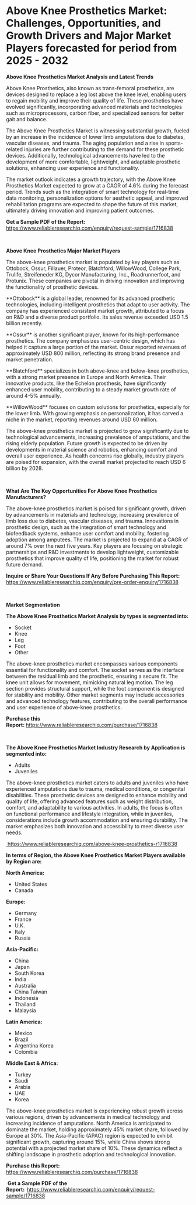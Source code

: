<p><h1>Above Knee Prosthetics Market: Challenges, Opportunities, and Growth Drivers and Major Market Players forecasted for period from 2025 - 2032</h1></p><p><strong>Above Knee Prosthetics Market Analysis and Latest Trends</strong></p>
<p><p>Above Knee Prosthetics, also known as trans-femoral prosthetics, are devices designed to replace a leg lost above the knee level, enabling users to regain mobility and improve their quality of life. These prosthetics have evolved significantly, incorporating advanced materials and technologies such as microprocessors, carbon fiber, and specialized sensors for better gait and balance.</p><p>The Above Knee Prosthetics Market is witnessing substantial growth, fueled by an increase in the incidence of lower limb amputations due to diabetes, vascular diseases, and trauma. The aging population and a rise in sports-related injuries are further contributing to the demand for these prosthetic devices. Additionally, technological advancements have led to the development of more comfortable, lightweight, and adaptable prosthetic solutions, enhancing user experience and functionality.</p><p>The market outlook indicates a growth trajectory, with the Above Knee Prosthetics Market expected to grow at a CAGR of 4.6% during the forecast period. Trends such as the integration of smart technology for real-time data monitoring, personalization options for aesthetic appeal, and improved rehabilitation programs are expected to shape the future of this market, ultimately driving innovation and improving patient outcomes.</p></p>
<p><strong>Get a Sample PDF of the Report:&nbsp;</strong> <a href="https://www.reliableresearchiq.com/enquiry/request-sample/1716838?utm_campaign=3071&utm_medium=2&utm_source=Github&utm_content=ia&utm_term=13042025&utm_id=above-knee-prosthetics">https://www.reliableresearchiq.com/enquiry/request-sample/1716838</a></p>
<p>&nbsp;</p>
<p><strong>Above Knee Prosthetics Major Market Players</strong></p>
<p><p>The above-knee prosthetics market is populated by key players such as Ottobock, Ossur, Fillauer, Proteor, Blatchford, WillowWood, College Park, Trulife, Streifeneder KG, Dycor Manufacturing, Inc., Roadrunnerfoot, and Protunix. These companies are pivotal in driving innovation and improving the functionality of prosthetic devices.</p><p>**Ottobock** is a global leader, renowned for its advanced prosthetic technologies, including intelligent prosthetics that adapt to user activity. The company has experienced consistent market growth, attributed to a focus on R&D and a diverse product portfolio. Its sales revenue exceeded USD 1.5 billion recently.</p><p>**Ossur** is another significant player, known for its high-performance prosthetics. The company emphasizes user-centric design, which has helped it capture a large portion of the market. Ossur reported revenues of approximately USD 800 million, reflecting its strong brand presence and market penetration.</p><p>**Blatchford** specializes in both above-knee and below-knee prosthetics, with a strong market presence in Europe and North America. Their innovative products, like the Echelon prosthesis, have significantly enhanced user mobility, contributing to a steady market growth rate of around 4-5% annually.</p><p>**WillowWood** focuses on custom solutions for prosthetics, especially for the lower limb. With growing emphasis on personalization, it has carved a niche in the market, reporting revenues around USD 60 million.</p><p>The above-knee prosthetics market is projected to grow significantly due to technological advancements, increasing prevalence of amputations, and the rising elderly population. Future growth is expected to be driven by developments in material science and robotics, enhancing comfort and overall user experience. As health concerns rise globally, industry players are poised for expansion, with the overall market projected to reach USD 6 billion by 2028.</p></p>
<p>&nbsp;</p>
<p><strong>What Are The Key Opportunities For Above Knee Prosthetics Manufacturers?</strong></p>
<p><p>The above-knee prosthetics market is poised for significant growth, driven by advancements in materials and technology, increasing prevalence of limb loss due to diabetes, vascular diseases, and trauma. Innovations in prosthetic design, such as the integration of smart technology and biofeedback systems, enhance user comfort and mobility, fostering adoption among amputees. The market is projected to expand at a CAGR of around 7% over the next five years. Key players are focusing on strategic partnerships and R&D investments to develop lightweight, customizable prosthetics that improve quality of life, positioning the market for robust future demand.</p></p>
<p><strong>Inquire or Share Your Questions If Any Before Purchasing This Report:</strong> <a href="https://www.reliableresearchiq.com/enquiry/pre-order-enquiry/1716838?utm_campaign=3071&utm_medium=2&utm_source=Github&utm_content=ia&utm_term=13042025&utm_id=above-knee-prosthetics">https://www.reliableresearchiq.com/enquiry/pre-order-enquiry/1716838</a></p>
<p>&nbsp;</p>
<p><strong>Market Segmentation</strong></p>
<p><strong>The Above Knee Prosthetics Market Analysis by types is segmented into:</strong></p>
<p><ul><li>Socket</li><li>Knee</li><li>Leg</li><li>Foot</li><li>Other</li></ul></p>
<p><p>The above-knee prosthetics market encompasses various components essential for functionality and comfort. The socket serves as the interface between the residual limb and the prosthetic, ensuring a secure fit. The knee unit allows for movement, mimicking natural leg motion. The leg section provides structural support, while the foot component is designed for stability and mobility. Other market segments may include accessories and advanced technology features, contributing to the overall performance and user experience of above-knee prosthetics.</p></p>
<p><strong>Purchase this Report:&nbsp;</strong><a href="https://www.reliableresearchiq.com/purchase/1716838?utm_campaign=3071&utm_medium=2&utm_source=Github&utm_content=ia&utm_term=13042025&utm_id=above-knee-prosthetics">https://www.reliableresearchiq.com/purchase/1716838</a></p>
<p>&nbsp;</p>
<p><strong>The Above Knee Prosthetics Market Industry Research by Application is segmented into:</strong></p>
<p><ul><li>Adults</li><li>Juveniles</li></ul></p>
<p><p>The above-knee prosthetics market caters to adults and juveniles who have experienced amputations due to trauma, medical conditions, or congenital disabilities. These prosthetic devices are designed to enhance mobility and quality of life, offering advanced features such as weight distribution, comfort, and adaptability to various activities. In adults, the focus is often on functional performance and lifestyle integration, while in juveniles, considerations include growth accommodation and ensuring durability. The market emphasizes both innovation and accessibility to meet diverse user needs.</p></p>
<p><a href="https://www.reliableresearchiq.com/above-knee-prosthetics-r1716838?utm_campaign=3071&utm_medium=2&utm_source=Github&utm_content=ia&utm_term=13042025&utm_id=above-knee-prosthetics">&nbsp;https://www.reliableresearchiq.com/above-knee-prosthetics-r1716838</a></p>
<p><strong>In terms of Region, the Above Knee Prosthetics Market Players available by Region are:</strong></p>
<p>
    <p> <strong> North America: </strong>
        <ul>
            <li>United States</li>
            <li>Canada</li>
        </ul>
        </p> 
    <p> <strong> Europe: </strong>
        <ul>
            <li>Germany</li>
            <li>France</li>
            <li>U.K.</li>
            <li>Italy</li>
            <li>Russia</li>
        </ul>
        </p> 
    <p> <strong> Asia-Pacific: </strong>
        <ul>
            <li>China</li>
            <li>Japan</li>
            <li>South Korea</li>
            <li>India</li>
            <li>Australia</li>
            <li>China Taiwan</li>
            <li>Indonesia</li>
            <li>Thailand</li>
            <li>Malaysia</li>
        </ul>
        </p> 
    <p> <strong> Latin America: </strong>
        <ul>
            <li>Mexico</li>
            <li>Brazil</li>
            <li>Argentina Korea</li>
            <li>Colombia</li>
        </ul>
        </p> 
    <p> <strong> Middle East & Africa: </strong>
        <ul>
            <li>Turkey</li>
            <li>Saudi</li>
            <li>Arabia</li>
            <li>UAE</li>
            <li>Korea</li>
        </ul>
    </p>
    </p>
<p><p>The above-knee prosthetics market is experiencing robust growth across various regions, driven by advancements in medical technology and increasing incidence of amputations. North America is anticipated to dominate the market, holding approximately 45% market share, followed by Europe at 30%. The Asia-Pacific (APAC) region is expected to exhibit significant growth, capturing around 15%, while China shows strong potential with a projected market share of 10%. These dynamics reflect a shifting landscape in prosthetic adoption and technological innovation.</p></p>
<p><strong>Purchase this Report: </strong><a href="https://www.reliableresearchiq.com/purchase/1716838?utm_campaign=3071&utm_medium=2&utm_source=Github&utm_content=ia&utm_term=13042025&utm_id=above-knee-prosthetics">https://www.reliableresearchiq.com/purchase/1716838</a></p>
<p>&nbsp;<strong>Get a Sample PDF of the Report:&nbsp;&nbsp;</strong><a href="https://www.reliableresearchiq.com/enquiry/request-sample/1716838?utm_campaign=3071&utm_medium=2&utm_source=Github&utm_content=ia&utm_term=13042025&utm_id=above-knee-prosthetics">https://www.reliableresearchiq.com/enquiry/request-sample/1716838</a></p>
<p><strong></strong></p>
<p><p></p><p></p><p></p></p>